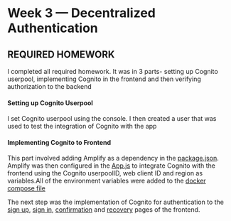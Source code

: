 # Week 3 — Decentralized Authentication

## REQUIRED HOMEWORK

I completed all required homework. It was in 3 parts- setting up Cognito userpool, implementing Cognito in the frontend and then verifying authorization to the backend

#### Setting up Cognito Userpool

I set Cognito userpool using the console. I then created a user that was used to test the integration of Cognito with the app

#### Implementing Cognito to Frontend

This part involved adding Amplify as a dependency in the [package.json](/frontend-react-js/package.json). Amplify was then configured in the [App.js](/frontend-react-js/src/App.js) to integrate Cognito with the frontend using the Cognito userpoolID, web client ID and region as variables.All of the environment variables were added to the [docker compose file](/docker-compose.yml)

The next step was the implementation of Cognito for authentication to the [sign up](/frontend-react-js/src/pages/SignupPage.js), [sign in](/frontend-react-js/src/pages/SigninPage.js), [confirmation](/frontend-react-js/src/pages/ConfirmationPage.js) and [recovery](/frontend-react-js/src/pages/RecoverPage.js) pages of the frontend.
